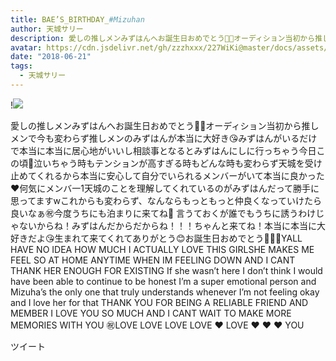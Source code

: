```yaml
---
title: BAE’S_BIRTHDAY_#Mizuhan
author: 天城サリー
description: 愛しの推しメンみずはんへお誕生日おめでとう🎁🎊オーディション当初から推しメンで今も変わらず推しメンのみずはんが本当に大好き😘みずはんがいるだけで本当に本当に居心地がいいし相談事となるとみずはんにしに行...
avatar: https://cdn.jsdelivr.net/gh/zzzhxxx/227WiKi@master/docs/assets/photo/avatar/sally.jpg
date: "2018-06-21"
tags:
  - 天城サリー
---
```


!![](https://cdn.jsdelivr.net/gh/zzzhxxx/227WiKi-image@master/blog-image/sally-2018-06-21_1.jpg)


愛しの推しメンみずはんへお誕生日おめでとう🎁🎊オーディション当初から推しメンで今も変わらず推しメンのみずはんが本当に大好き😘みずはんがいるだけで本当に本当に居心地がいいし相談事となるとみずはんにしに行っちゃう今日この頃👀泣いちゃう時もテンションが高すぎる時もどんな時も変わらず天城を受け止めてくれるから本当に安心して自分でいられるメンバーがいて本当に良かった❤️何気にメンバ一1天城のことを理解してくれているのがみずはんだって勝手に思ってますwこれからも変わらず、なんならもっともっと仲良くなっていけたら良いなぁ㊗️今度うちにも泊まりに来てね🎁 言うておくが誰でもうちに誘うわけじゃないからね！みずはんだからだからね！！！ちゃんと来てね！本当に本当に大好きだよ😘生まれて来てくれてありがとう😊お誕生日おめでとう🎈🎂🎊YALL HAVE NO IDEA HOW MUCH I ACTUALLY LOVE THIS GIRLSHE MAKES ME FEEL SO AT HOME ANYTIME WHEN IM FEELING DOWN AND I CANT THANK HER ENOUGH FOR EXISTING If she wasn’t here I don’t think I would have been able to continue to be honest I’m a super emotional person and Mizuha’s the only one that truly understands whenever I’m not feeling okay and I love her for that THANK YOU FOR BEING A RELIABLE FRIEND AND MEMBER I LOVE YOU SO MUCH AND I CANT WAIT TO MAKE MORE MEMORIES WITH YOU ㊗️LOVE LOVE LOVE LOVE ❤️ LOVE ❤️ ❤️ ❤️ YOU 


ツイート




